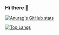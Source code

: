 ### Hi there 👋

<!--
**qisayun/qisayun** is a ✨ _special_ ✨ repository because its `README.md` (this file) appears on your GitHub profile.

Here are some ideas to get you started:

- 🔭 I’m currently working on ...
- 🌱 I’m currently learning ...
- 👯 I’m looking to collaborate on ...
- 🤔 I’m looking for help with ...
- 💬 Ask me about ...
- 📫 How to reach me: ...
- 😄 Pronouns: ...
- ⚡ Fun fact: ...
-🔭 我目前正在
-🌱 我目前正在学习
-👯 我希望在以下方面进行合作
-🤔 我正在寻求帮助
-💬 询问我关于
-📫 如何联系我：
-😄 代词：
-⚡ 有趣的事实：
-->
[![Anurag's GitHub stats](https://github-readme-stats.vercel.app/api?username=qisayouran&theme=cobalt)](https://github.com/qisayouran/qisayouran)
<!-- [![Readme Card](https://github-readme-stats.vercel.app/api/pin/?username=qisayouran&repo=qisayouran)](https://github.com/qisayouran/qisayouran) -->
[![Top Langs](https://github-readme-stats.vercel.app/api/top-langs/?username=qisayouran)](https://github.com/qisayouran/qisayouran)
